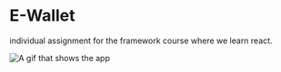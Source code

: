 # E-Wallet

individual assignment for the framework course where we learn react.

![A gif that shows the app](/public/screen-recording.gif)